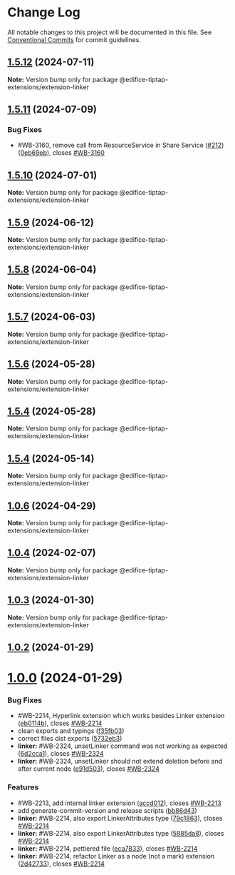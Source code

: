 # Change Log

All notable changes to this project will be documented in this file.
See [Conventional Commits](https://conventionalcommits.org) for commit guidelines.

## [1.5.12](https://github.com/edificeio/edifice-ui/compare/v1.5.12-develop.2...v1.5.12) (2024-07-11)

**Note:** Version bump only for package @edifice-tiptap-extensions/extension-linker

## [1.5.11](https://github.com/edificeio/edifice-ui/compare/v1.5.10...v1.5.11) (2024-07-09)

### Bug Fixes

- #WB-3160, remove call from ResourceService in Share Service ([#212](https://github.com/edificeio/edifice-ui/issues/212)) ([0eb69eb](https://github.com/edificeio/edifice-ui/commit/0eb69ebc4ed2e0b9d618d411acd4e399920ff85c)), closes [#WB-3160](https://github.com/edificeio/edifice-ui/issues/WB-3160)

## [1.5.10](https://github.com/edificeio/edifice-ui/compare/v1.5.10-develop.7...v1.5.10) (2024-07-01)

**Note:** Version bump only for package @edifice-tiptap-extensions/extension-linker

## [1.5.9](https://github.com/edificeio/edifice-ui/compare/v1.5.9-develop.5...v1.5.9) (2024-06-12)

**Note:** Version bump only for package @edifice-tiptap-extensions/extension-linker

## [1.5.8](https://github.com/edificeio/edifice-ui/compare/v1.5.8-develop.1...v1.5.8) (2024-06-04)

**Note:** Version bump only for package @edifice-tiptap-extensions/extension-linker

## [1.5.7](https://github.com/edificeio/edifice-ui/compare/v1.5.5...v1.5.7) (2024-06-03)

**Note:** Version bump only for package @edifice-tiptap-extensions/extension-linker

## [1.5.6](https://github.com/edificeio/edifice-ui/compare/v1.5.4-develop.22...v1.5.6) (2024-05-28)

**Note:** Version bump only for package @edifice-tiptap-extensions/extension-linker

## [1.5.4](https://github.com/edificeio/edifice-ui/compare/v1.5.4-develop.22...v1.5.4) (2024-05-28)

**Note:** Version bump only for package @edifice-tiptap-extensions/extension-linker

## [1.5.4](https://github.com/edificeio/edifice-ui/compare/v1.5.4-develop.7...v1.5.4) (2024-05-14)

**Note:** Version bump only for package @edifice-tiptap-extensions/extension-linker

## [1.0.6](https://github.com/edificeio/edifice-tiptap-extensions/compare/v1.0.6-develop.2...v1.0.6) (2024-04-29)

**Note:** Version bump only for package @edifice-tiptap-extensions/extension-linker

## [1.0.4](https://github.com/opendigitaleducation/edifice-tiptap-extensions/compare/v1.0.3...v1.0.4) (2024-02-07)

**Note:** Version bump only for package @edifice-tiptap-extensions/extension-linker

## [1.0.3](https://github.com/opendigitaleducation/edifice-tiptap-extensions/compare/v1.0.2...v1.0.3) (2024-01-30)

**Note:** Version bump only for package @edifice-tiptap-extensions/extension-linker

## [1.0.2](https://github.com/opendigitaleducation/edifice-tiptap-extensions/compare/v1.0.1...v1.0.2) (2024-01-29)

# [1.0.0](https://github.com/opendigitaleducation/edifice-tiptap-extensions/compare/v1.0.1-dev.6...v1.0.0) (2024-01-29)

### Bug Fixes

- #WB-2214, Hyperlink extension which works besides Linker extension ([eb0114b](https://github.com/opendigitaleducation/edifice-tiptap-extensions/commit/eb0114be52b3e2393a96d3a4e2d9d84f1084e342)), closes [#WB-2214](https://github.com/opendigitaleducation/edifice-tiptap-extensions/issues/WB-2214)
- clean exports and typings ([f35fb03](https://github.com/opendigitaleducation/edifice-tiptap-extensions/commit/f35fb03f49a953d463242f256137f06e791b4ea9))
- correct files dist exports ([5732eb3](https://github.com/opendigitaleducation/edifice-tiptap-extensions/commit/5732eb35283f76c983bdbd71e88c035b6249af4f))
- **linker:** #WB-2324, unsetLinker command was not working as expected ([6d2cca1](https://github.com/opendigitaleducation/edifice-tiptap-extensions/commit/6d2cca1bdb1e8ac6e9c0af9ee44fead1bf601286)), closes [#WB-2324](https://github.com/opendigitaleducation/edifice-tiptap-extensions/issues/WB-2324)
- **linker:** #WB-2324, unsetLinker should not extend deletion before and after current node ([e91d503](https://github.com/opendigitaleducation/edifice-tiptap-extensions/commit/e91d5038d41ae38e528190b17955e25ac4b98c19)), closes [#WB-2324](https://github.com/opendigitaleducation/edifice-tiptap-extensions/issues/WB-2324)

### Features

- #WB-2213, add internal linker extension ([accd012](https://github.com/opendigitaleducation/edifice-tiptap-extensions/commit/accd01201176eb34b77c3c4814ef1cba11b9f901)), closes [#WB-2213](https://github.com/opendigitaleducation/edifice-tiptap-extensions/issues/WB-2213)
- add generate-commit-version and release scripts ([bb86d43](https://github.com/opendigitaleducation/edifice-tiptap-extensions/commit/bb86d4309a81e15a0a5363a16fe4ce99844d68bb))
- **linker:** #WB-2214, also export LinkerAttributes type ([79c1863](https://github.com/opendigitaleducation/edifice-tiptap-extensions/commit/79c18637efabcb8f32186b7f14c21f1a68cf95b4)), closes [#WB-2214](https://github.com/opendigitaleducation/edifice-tiptap-extensions/issues/WB-2214)
- **linker:** #WB-2214, also export LinkerAttributes type ([5885da8](https://github.com/opendigitaleducation/edifice-tiptap-extensions/commit/5885da851b49bb5b4b6311df952337943cd26499)), closes [#WB-2214](https://github.com/opendigitaleducation/edifice-tiptap-extensions/issues/WB-2214)
- **linker:** #WB-2214, pettiered file ([eca7833](https://github.com/opendigitaleducation/edifice-tiptap-extensions/commit/eca7833cee82a01d85dc1d5ecd6a046f70711da7)), closes [#WB-2214](https://github.com/opendigitaleducation/edifice-tiptap-extensions/issues/WB-2214)
- **linker:** #WB-2214, refactor Linker as a node (not a mark) extension ([2d42733](https://github.com/opendigitaleducation/edifice-tiptap-extensions/commit/2d427333318eebd49762dd11f784ad4db57a5867)), closes [#WB-2214](https://github.com/opendigitaleducation/edifice-tiptap-extensions/issues/WB-2214)
